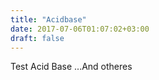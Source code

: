 ```yaml
---
title: "Acidbase"
date: 2017-07-06T01:07:02+03:00
draft: false
---
```


Test Acid Base ...And otheres
